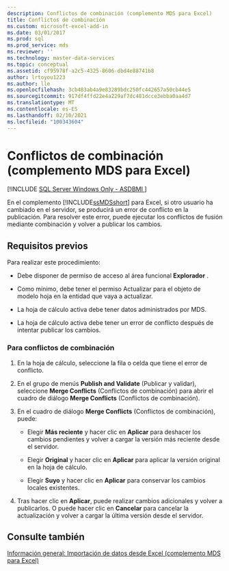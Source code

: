 ```yaml
---
description: Conflictos de combinación (complemento MDS para Excel)
title: Conflictos de combinación
ms.custom: microsoft-excel-add-in
ms.date: 03/01/2017
ms.prod: sql
ms.prod_service: mds
ms.reviewer: ''
ms.technology: master-data-services
ms.topic: conceptual
ms.assetid: cf95978f-a2c5-4325-8606-dbd4e88741b8
author: lrtoyou1223
ms.author: lle
ms.openlocfilehash: 3cb483ab4a9e83289bdc250fc442657a50cb44e5
ms.sourcegitcommit: 917df4ffd22e4a229af7dc481dcce3ebba0aa4d7
ms.translationtype: MT
ms.contentlocale: es-ES
ms.lasthandoff: 02/10/2021
ms.locfileid: "100343604"
---
```

# <a name="merge-conflicts-mds-add-in-for-excel"></a>Conflictos de combinación (complemento MDS para Excel)

[!INCLUDE [SQL Server Windows Only - ASDBMI ](../../includes/applies-to-version/sql-windows-only-asdbmi.md)]

  En el complemento [!INCLUDE[ssMDSshort](../../includes/ssmdsshort-md.md)] para Excel, si otro usuario ha cambiado en el servidor, se producirá un error de conflicto en la publicación. Para resolver este error, puede ejecutar los conflictos de fusión mediante combinación y volver a publicar los cambios.  
  
## <a name="prerequisites"></a>Requisitos previos  
 Para realizar este procedimiento:  
  
-   Debe disponer de permiso de acceso al área funcional **Explorador** .  
  
-   Como mínimo, debe tener el permiso Actualizar para el objeto de modelo hoja en la entidad que vaya a actualizar.  
  
-   La hoja de cálculo activa debe tener datos administrados por MDS.  
  
-   La hoja de cálculo activa debe tener un error de conflicto después de intentar publicar los cambios.  
  
### <a name="to-merge-conflicts"></a>Para conflictos de combinación  
  
1.  En la hoja de cálculo, seleccione la fila o celda que tiene el error de conflicto.  
  
2.  En el grupo de menús **Publish and Validate** (Publicar y validar), seleccione **Merge Conflicts** (Conflictos de combinación) para abrir el cuadro de diálogo **Merge Conflicts** (Conflictos de combinación).  
  
3.  En el cuadro de diálogo **Merge Conflicts** (Conflictos de combinación), puede:  
  
    -   Elegir **Más reciente** y hacer clic en **Aplicar** para deshacer los cambios pendientes y volver a cargar la versión más reciente desde el servidor.  
  
    -   Elegir **Original** y hacer clic en **Aplicar** para aplicar la versión original en la hoja de cálculo.  
  
    -   Elegir **Suyo** y hacer clic en **Aplicar** para conservar los cambios locales existentes.  
  
4.  Tras hacer clic en **Aplicar**, puede realizar cambios adicionales y volver a publicarlos. O puede hacer clic en **Cancelar** para cancelar la actualización y volver a cargar la última versión desde el servidor.  
  
## <a name="see-also"></a>Consulte también  
 [Información general: Importación de datos desde Excel &#40;complemento MDS para Excel&#41;](../../master-data-services/microsoft-excel-add-in/overview-importing-data-from-excel-mds-add-in-for-excel.md)  
  
  

